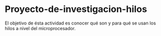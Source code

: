 # Proyecto-de-investigacion-hilos
El objetivo de ésta actividad es conocer qué son y para qué se usan los hilos a nivel del microprocesador.
